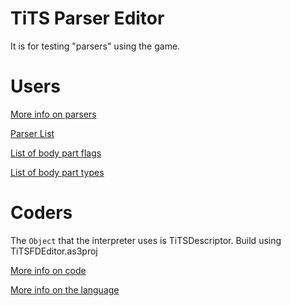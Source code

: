 # TiTS Parser Editor
It is for testing "parsers" using the game.

# Users

[More info on parsers](Documentation/ForUsers.md)

[Parser List](Documentation/Parsers.md)

[List of body part flags](Documentation/FlagList.md)

[List of body part types](Documentation/TypeList.md)

# Coders

The `Object` that the interpreter uses is TiTSDescriptor.
Build using TiTSFDEditor.as3proj

[More info on code](Documentation/ForCoders.md)

[More info on the language](Lang/Readme.md)